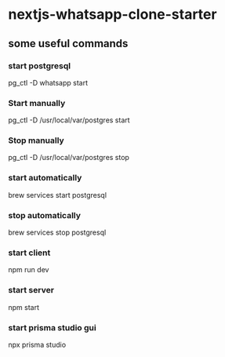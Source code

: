 # nextjs-whatsapp-clone-starter

## some useful commands 

### start postgresql
pg_ctl -D whatsapp start

### Start manually
pg_ctl -D /usr/local/var/postgres start

### Stop manually
pg_ctl -D /usr/local/var/postgres stop

### start automatically
brew services start postgresql

### stop automatically
brew services stop postgresql

### start client
npm run dev

### start server 
npm start

### start prisma studio gui
npx prisma studio